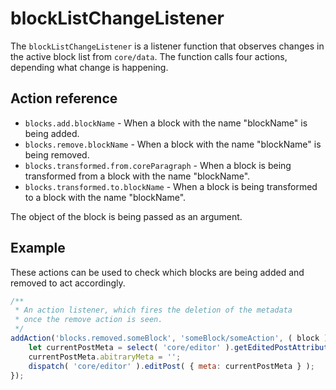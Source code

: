 blockListChangeListener
========================

The `blockListChangeListener` is a listener function that observes changes in the active block list from `core/data`. The function calls four actions, depending what change is happening.

## Action reference

- `blocks.add.blockName` - When a block with the name "blockName" is being added.
- `blocks.remove.blockName` - When a block with the name "blockName" is being removed.
- `blocks.transformed.from.coreParagraph` - When a block is being transformed from a block with the name "blockName".
- `blocks.transformed.to.blockName` - When a block is being transformed to a block with the name "blockName".

The object of the block is being passed as an argument. 

## Example 

These actions can be used to check which blocks are being added and removed to act accordingly. 
```js
/**
 * An action listener, which fires the deletion of the metadata
 * once the remove action is seen.
 */
addAction('blocks.removed.someBlock', 'someBlock/someAction', ( block ) => {
	let currentPostMeta = select( 'core/editor' ).getEditedPostAttribute( 'meta' );
	currentPostMeta.abitraryMeta = '';
	dispatch( 'core/editor' ).editPost( { meta: currentPostMeta } );
});
```
